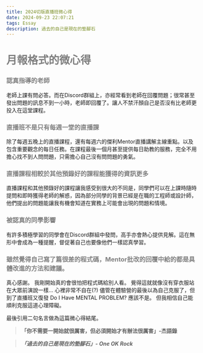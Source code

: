 ```yaml
---
title: 2024切版直播班微心得
date: 2024-09-23 22:07:21
tags: Essay
description: 過去的自己是現在的墊腳石
---
```

# <font color=#808080>月報格式的微心得</font>

### <font color=#808080>認真指導的老師</font>
老師上課有問必答。而在Discord群組上，亦經常看到老師在回覆問題；很常甚至發出問題的訊息不到一小時，老師即回覆了。讓人不禁汗顏自己是否沒有比老師更投入在這堂課程。

### <font color=#808080>直播班不是只有每週一堂的直播課</font>
除了每週五晚上的直播課程，還有每週六的傑利Mentor直播講解主線重點。以及包含重要觀念的每日任務。在課程最後一個月甚至提供每日助教的服務，完全不用擔心找不到人問問題，只需擔心自己沒有問問題的勇氣。

### <font color=#808080>直播課程相較於其他預錄好的課程能獲得的資訊更多</font>
直播課程和其他預錄好的課程讓我感受到很大的不同是，同學們可以在上課時隨時提問和即時獲得老師的解惑，因為部分同學的背景已經是在職的工程師或設計師，他們提出的問題能讓我有機會知道在實務上可能會出現的問題和情境。

### <font color=#808080>被認真的同學影響</font>
有許多積極學習的同學會在Discord群組中發問，高手亦會熱心提供見解。這在無形中會成為一種提醒，督促著自己也要像他們一樣認真學習。

### <font color=#808080>雖然覺得自己寫了篇很差的程式碼，Mentor批改的回覆中給的都是具體改進的方法和建議。</font>
真心感謝。
我剛開始真的會很怕把程式碼給別人看。
覺得這就就像沒有穿衣服站在大眾前演說一樣… 心裡非常不自在(?)
儘管在體驗營的最後以為自己克服了，但到了直播班又復發
Do I Have MENTAL PROBLEM?
應該不是。
但我相信自己能順利克服這道心理障礙。

最後引用二句名言做為這篇微心得結尾。

>**「你不需要一開始就很厲害，但必須開始才有辦法很厲害」-杰語錄**

>***「過去的自己是現在的墊腳石」- One OK Rock***


